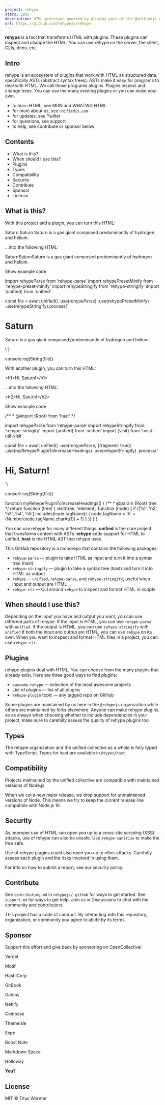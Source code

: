 ```yaml
---
project: rehype
stars: 1835
description: HTML processor powered by plugins part of the @unifiedjs collective
url: https://github.com/rehypejs/rehype
---
```


**rehype** is a tool that transforms HTML with plugins. These plugins can inspect and change the HTML. You can use rehype on the server, the client, CLIs, deno, etc.

Intro
-----

rehype is an ecosystem of plugins that work with HTML as structured data, specifically ASTs (abstract syntax trees). ASTs make it easy for programs to deal with HTML. We call those programs plugins. Plugins inspect and change trees. You can use the many existing plugins or you can make your own.

-   to learn HTML, see MDN and WHATWG HTML
-   for more about us, see `unifiedjs.com`
-   for updates, see Twitter
-   for questions, see support
-   to help, see contribute or sponsor below

Contents
--------

-   What is this?
-   When should I use this?
-   Plugins
-   Types
-   Compatibility
-   Security
-   Contribute
-   Sponsor
-   License

What is this?
-------------

With this project and a plugin, you can turn this HTML:

<!doctype html\>
<html lang\="en"\>
  <head\>
    <meta charset\="utf-8"\>
    <title\>Saturn</title\>
  </head\>
  <body\>
    <h1\>Saturn</h1\>
    <p\>Saturn is a gas giant composed predominantly of hydrogen and helium.</p\>
  </body\>
</html\>

…into the following HTML:

<!doctypehtml\><html lang\=en\><meta charset\=utf8\><title\>Saturn</title\><h1\>Saturn</h1\><p\>Saturn is a gas giant composed predominantly of hydrogen and helium.

Show example code

import rehypeParse from 'rehype-parse'
import rehypePresetMinify from 'rehype-preset-minify'
import rehypeStringify from 'rehype-stringify'
import {unified} from 'unified'

const file \= await unified()
  .use(rehypeParse)
  .use(rehypePresetMinify)
  .use(rehypeStringify).process(\`<!doctype html>
<html lang="en">
  <head>
    <meta charset="utf-8">
    <title>Saturn</title>
  </head>
  <body>
    <h1>Saturn</h1>
    <p>Saturn is a gas giant composed predominantly of hydrogen and helium.</p>
  </body>
</html>\`)

console.log(String(file))

With another plugin, you can turn this HTML:

<h1\>Hi, Saturn!</h1\>

…into the following HTML:

<h2\>Hi, Saturn!</h2\>

Show example code

/\*\*
 \* @import {Root} from 'hast'
 \*/

import rehypeParse from 'rehype-parse'
import rehypeStringify from 'rehype-stringify'
import {unified} from 'unified'
import {visit} from 'unist-util-visit'

const file \= await unified()
  .use(rehypeParse, {fragment: true})
  .use(myRehypePluginToIncreaseHeadings)
  .use(rehypeStringify)
  .process('<h1>Hi, Saturn!</h1>')

console.log(String(file))

function myRehypePluginToIncreaseHeadings() {
  /\*\*
   \* @param {Root} tree
   \*/
  return function (tree) {
    visit(tree, 'element', function (node) {
      if (\['h1', 'h2', 'h3', 'h4', 'h5'\].includes(node.tagName)) {
        node.tagName \= 'h' + (Number(node.tagName.charAt(1)) + 1)
      }
    })
  }
}

You can use rehype for many different things. **unified** is the core project that transforms content with ASTs. **rehype** adds support for HTML to unified. **hast** is the HTML AST that rehype uses.

This GitHub repository is a monorepo that contains the following packages:

-   `rehype-parse` — plugin to take HTML as input and turn it into a syntax tree (hast)
-   `rehype-stringify` — plugin to take a syntax tree (hast) and turn it into HTML as output
-   `rehype` — `unified`, `rehype-parse`, and `rehype-stringify`, useful when input and output are HTML
-   `rehype-cli` — CLI around `rehype` to inspect and format HTML in scripts

When should I use this?
-----------------------

Depending on the input you have and output you want, you can use different parts of rehype. If the input is HTML, you can use `rehype-parse` with `unified`. If the output is HTML, you can use `rehype-stringify` with `unified` If both the input and output are HTML, you can use `rehype` on its own. When you want to inspect and format HTML files in a project, you can use `rehype-cli`.

Plugins
-------

rehype plugins deal with HTML. You can choose from the many plugins that already exist. Here are three good ways to find plugins:

-   `awesome-rehype` — selection of the most awesome projects
-   List of plugins — list of all plugins
-   `rehype-plugin` topic — any tagged repo on GitHub

Some plugins are maintained by us here in the `@rehypejs` organization while others are maintained by folks elsewhere. Anyone can make rehype plugins, so as always when choosing whether to include dependencies in your project, make sure to carefully assess the quality of rehype plugins too.

Types
-----

The rehype organization and the unified collective as a whole is fully typed with TypeScript. Types for hast are available in `@types/hast`.

Compatibility
-------------

Projects maintained by the unified collective are compatible with maintained versions of Node.js.

When we cut a new major release, we drop support for unmaintained versions of Node. This means we try to keep the current release line compatible with Node.js 16.

Security
--------

As improper use of HTML can open you up to a cross-site scripting (XSS) attacks, use of rehype can also be unsafe. Use `rehype-sanitize` to make the tree safe.

Use of rehype plugins could also open you up to other attacks. Carefully assess each plugin and the risks involved in using them.

For info on how to submit a report, see our security policy.

Contribute
----------

See `contributing.md` in `rehypejs/.github` for ways to get started. See `support.md` for ways to get help. Join us in Discussions to chat with the community and contributors.

This project has a code of conduct. By interacting with this repository, organization, or community you agree to abide by its terms.

Sponsor
-------

Support this effort and give back by sponsoring on OpenCollective!

Vercel  
  

Motif  
  

HashiCorp  
  

GitBook  
  

Gatsby  
  

Netlify  
  

Coinbase  
  

ThemeIsle  
  

Expo  
  

Boost Note  
  

Markdown Space  
  

Holloway  
  

  
**You?**  
  

License
-------

MIT © Titus Wormer
